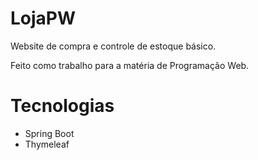 # LojaPW

Website de compra e controle de estoque básico.

Feito como trabalho para a matéria de Programação Web.

# Tecnologias
 - Spring Boot
 - Thymeleaf
